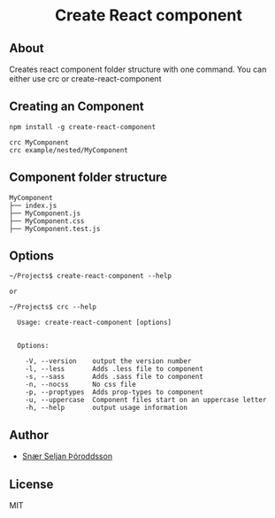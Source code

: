<p align='center'>
  <h1 align='center'>Create React component</h1>
</p>


## About

Creates react component folder structure with one command. You can either use crc or create-react-component

## Creating an Component

```
npm install -g create-react-component

crc MyComponent
crc example/nested/MyComponent  
```

## Component folder structure

```
MyComponent
├── index.js
├── MyComponent.js
├── MyComponent.css
├── MyComponent.test.js
```

## Options

```
~/Projects$ create-react-component --help

or 

~/Projects$ crc --help

  Usage: create-react-component [options]


  Options:

    -V, --version    output the version number
    -l, --less       Adds .less file to component
    -s, --sass       Adds .sass file to component
    -n, --nocss      No css file
    -p, --proptypes  Adds prop-types to component
    -u, --uppercase  Component files start on an uppercase letter
    -h, --help       output usage information
```

## Author
- [Snær Seljan Þóroddsson](https://github.com/snaerth)

## License

MIT